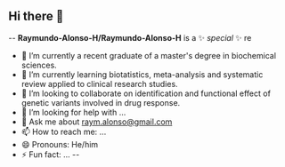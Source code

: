## Hi there 👋

--
**Raymundo-Alonso-H/Raymundo-Alonso-H** is a ✨ _special_ ✨ re

- 🔭 I’m currently a recent graduate of a master's degree in biochemical sciences.
- 🌱 I’m currently learning biotatistics, meta-analysis and systematic review applied to clinical research          studies.
- 👯 I’m looking to collaborate on  identification and functional effect of genetic variants involved in drug response. 
- 🤔 I’m looking for help with ...
- 💬 Ask me about raym.alonso@gmail.com
- 📫 How to reach me: ...
- 😄 Pronouns: He/him
- ⚡ Fun fact: ...
--
